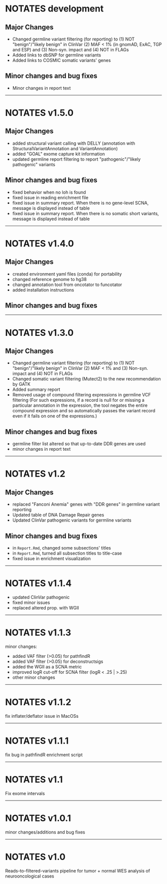 # NOTATES development

## Major Changes
- Changed germline variant filtering (for reporting) to (1) NOT "benign"/"likely benign" in ClinVar (2) MAF < 1% (in gnomAD, ExAC, TGP and ESP) and (3) Non-syn. impact and (4) NOT in FLAGs
- Added links to dbSNP for germline variants
- Added links to COSMIC somatic variants' genes

## Minor changes and bug fixes
- Minor changes in report text

***

# NOTATES v1.5.0

## Major Changes
- added structural variant calling with DELLY (annotation with StructuralVariantAnnotation and VariantAnnotation)
- added "GOAL" exome capture kit information
- updated germline report filtering to report "pathogenic"/"likely pathogenic" variants

## Minor changes and bug fixes
- fixed behavior when no loh is found
- fixed issue in reading enrichment file
- fixed issue in summary report. When there is no gene-level SCNA, message is displayed instead of table
- fixed issue in summary report. When there is no somatic short variants, message is displayed instead of table

***

# NOTATES v1.4.0

## Major Changes
- created environment yaml files (conda) for portability
- changed reference genome to hg38
- changed annotation tool from oncotator to funcotator
- added installation instructions

## Minor changes and bug fixes

***

# NOTATES v1.3.0

## Major Changes
- Changed germline variant filtering (for reporting) to (1) NOT "benign"/"likely benign" in ClinVar (2) MAF < 1% and (3) Non-syn. impact and (4) NOT in FLAGs
- Changed somatic variant filtering (Mutect2) to the new recommendation by GATK
- Added summary report
- Removed usage of compound filtering expressions in germline VCF filtering (For such expressions, if a record is null for or missing a particular annotation in the expression, the tool negates the entire compound expression and so automatically passes the variant record even if it fails on one of the expressions.)

## Minor changes and bug fixes
- germline filter list altered so that up-to-date DDR genes are used
- minor changes in report text

***

# NOTATES v1.2

## Major Changes
- replaced "Fanconi Anemia" genes with "DDR genes" in germline variant reporting
- Updated table of DNA Damage Repair genes
- Updated ClinVar pathogenic variants for germline variants

## Minor changes and bug fixes
- in `Report.Rmd`, changed some subsections' titles
- in `Report.Rmd`, turned all subsection titles to title-case
- fixed issue in enrichment visualization

***

# NOTATES v1.1.4

- updated ClinVar pathogenic
- fixed minor issues
- replaced altered prop. with WGII

***

# NOTATES v1.1.3

minor changes:

- added VAF filter (>0.05) for pathfindR
- added VAF filter (>0.05) for deconstructsigs
- added the WGII as a SCNA metric
- improved logR cut-off for SCNA filter (logR < .25 | >.25)
- other minor changes

***

# NOTATES v1.1.2

fix inflater/deflator issue in MacOSs

***

# NOTATES v1.1.1

fix bug in pathfindR enrichment script

***

# NOTATES v1.1

Fix exome intervals

***

# NOTATES v1.0.1

minor changes/additions and bug fixes

***

# NOTATES v1.0

Reads-to-filtered-variants pipeline for tumor + normal WES analysis of neurooncological cases